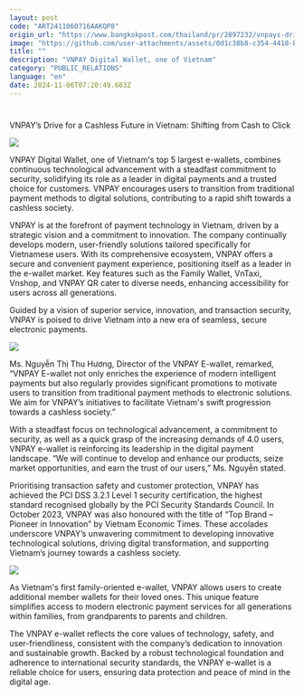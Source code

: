 ```yaml
---
layout: post
code: "ART2411060716AAKQP8"
origin_url: "https://www.bangkokpost.com/thailand/pr/2897232/vnpays-drive-for-a-cashless-future-in-vietnam-shifting-from-cash-to-click"
image: "https://github.com/user-attachments/assets/0d1c38b8-c354-4418-bc78-26ed1a3a6979"
title: ""
description: "VNPAY Digital Wallet, one of Vietnam"
category: "PUBLIC_RELATIONS"
language: "en"
date: 2024-11-06T07:20:49.683Z
---
```


# 

VNPAY’s Drive for a Cashless Future in Vietnam: Shifting from Cash to Click

![](https://github.com/user-attachments/assets/3f02b4c1-8a28-4722-a7bc-17c01feadb35)

VNPAY Digital Wallet, one of Vietnam's top 5 largest e-wallets, combines continuous technological advancement with a steadfast commitment to security, solidifying its role as a leader in digital payments and a trusted choice for customers. VNPAY encourages users to transition from traditional payment methods to digital solutions, contributing to a rapid shift towards a cashless society.

VNPAY is at the forefront of payment technology in Vietnam, driven by a strategic vision and a commitment to innovation. The company continually develops modern, user-friendly solutions tailored specifically for Vietnamese users. With its comprehensive ecosystem, VNPAY offers a secure and convenient payment experience, positioning itself as a leader in the e-wallet market. Key features such as the Family Wallet, VnTaxi, Vnshop, and VNPAY QR cater to diverse needs, enhancing accessibility for users across all generations.

Guided by a vision of superior service, innovation, and transaction security, VNPAY is poised to drive Vietnam into a new era of seamless, secure electronic payments.

![](https://github.com/user-attachments/assets/02f57c7b-1811-414f-870b-fe70113690a8)

Ms. Nguyễn Thị Thu Hương, Director of the VNPAY E-wallet, remarked, “VNPAY E-wallet not only enriches the experience of modern intelligent payments but also regularly provides significant promotions to motivate users to transition from traditional payment methods to electronic solutions. We aim for VNPAY’s initiatives to facilitate Vietnam's swift progression towards a cashless society.”

With a steadfast focus on technological advancement, a commitment to security, as well as a quick grasp of the increasing demands of 4.0 users, VNPAY e-wallet is reinforcing its leadership in the digital payment landscape. “We will continue to develop and enhance our products, seize market opportunities, and earn the trust of our users,” Ms. Nguyễn stated.

Prioritising transaction safety and customer protection, VNPAY has achieved the PCI DSS 3.2.1 Level 1 security certification, the highest standard recognised globally by the PCI Security Standards Council. In October 2023, VNPAY was also honoured with the title of “Top Brand – Pioneer in Innovation” by Vietnam Economic Times. These accolades underscore VNPAY’s unwavering commitment to developing innovative technological solutions, driving digital transformation, and supporting Vietnam’s journey towards a cashless society.

![](https://github.com/user-attachments/assets/4caf8cde-20a2-4998-8ba2-b86339c0aaa3)

As Vietnam's first family-oriented e-wallet, VNPAY allows users to create additional member wallets for their loved ones. This unique feature simplifies access to modern electronic payment services for all generations within families, from grandparents to parents and children.

The VNPAY e-wallet reflects the core values of technology, safety, and user-friendliness, consistent with the company’s dedication to innovation and sustainable growth. Backed by a robust technological foundation and adherence to international security standards, the VNPAY e-wallet is a reliable choice for users, ensuring data protection and peace of mind in the digital age.